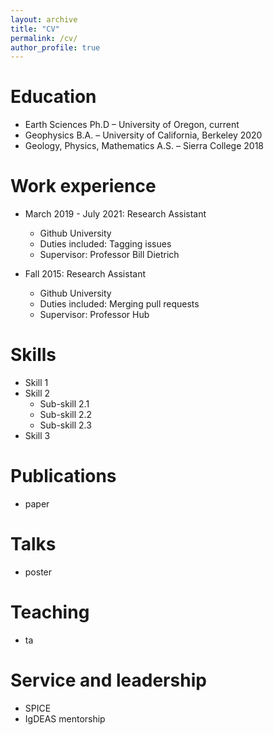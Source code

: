 ```yaml
---
layout: archive
title: "CV"
permalink: /cv/
author_profile: true
---
```


Education
======
* Earth Sciences Ph.D – University of Oregon, current
* Geophysics B.A. – University of California, Berkeley 2020
* Geology, Physics, Mathematics A.S. – Sierra College 2018

Work experience
======
* March 2019 - July 2021: Research Assistant
  * Github University
  * Duties included: Tagging issues
  * Supervisor: Professor Bill Dietrich

* Fall 2015: Research Assistant
  * Github University
  * Duties included: Merging pull requests
  * Supervisor: Professor Hub
  
Skills
======
* Skill 1
* Skill 2
  * Sub-skill 2.1
  * Sub-skill 2.2
  * Sub-skill 2.3
* Skill 3

Publications
======
* paper 
  
Talks
======
* poster 
  
Teaching
======
* ta

Service and leadership
======
* SPICE
* IgDEAS mentorship
